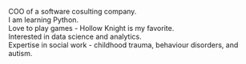 COO of a software cosulting company.<br>
I am learning Python.<br>
Love to play games - Hollow Knight is my favorite.<br>
Interested in data science and analytics.<br>
Expertise in social work - childhood trauma, behaviour disorders, and autism.

